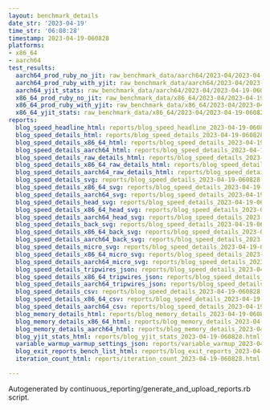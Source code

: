 ```yaml
---
layout: benchmark_details
date_str: '2023-04-19'
time_str: '06:08:28'
timestamp: 2023-04-19-060828
platforms:
- x86_64
- aarch64
test_results:
  aarch64_prod_ruby_no_jit: raw_benchmark_data/aarch64/2023-04/2023-04-19-060828_basic_benchmark_aarch64_prod_ruby_no_jit.json
  aarch64_prod_ruby_with_yjit: raw_benchmark_data/aarch64/2023-04/2023-04-19-060828_basic_benchmark_aarch64_prod_ruby_with_yjit.json
  aarch64_yjit_stats: raw_benchmark_data/aarch64/2023-04/2023-04-19-060828_basic_benchmark_aarch64_yjit_stats.json
  x86_64_prod_ruby_no_jit: raw_benchmark_data/x86_64/2023-04/2023-04-19-060828_basic_benchmark_x86_64_prod_ruby_no_jit.json
  x86_64_prod_ruby_with_yjit: raw_benchmark_data/x86_64/2023-04/2023-04-19-060828_basic_benchmark_x86_64_prod_ruby_with_yjit.json
  x86_64_yjit_stats: raw_benchmark_data/x86_64/2023-04/2023-04-19-060828_basic_benchmark_x86_64_yjit_stats.json
reports:
  blog_speed_headline_html: reports/blog_speed_headline_2023-04-19-060828.html
  blog_speed_details_html: reports/blog_speed_details_2023-04-19-060828.html
  blog_speed_details_x86_64_html: reports/blog_speed_details_2023-04-19-060828.x86_64.html
  blog_speed_details_aarch64_html: reports/blog_speed_details_2023-04-19-060828.aarch64.html
  blog_speed_details_raw_details_html: reports/blog_speed_details_2023-04-19-060828.raw_details.html
  blog_speed_details_x86_64_raw_details_html: reports/blog_speed_details_2023-04-19-060828.x86_64.raw_details.html
  blog_speed_details_aarch64_raw_details_html: reports/blog_speed_details_2023-04-19-060828.aarch64.raw_details.html
  blog_speed_details_svg: reports/blog_speed_details_2023-04-19-060828.svg
  blog_speed_details_x86_64_svg: reports/blog_speed_details_2023-04-19-060828.x86_64.svg
  blog_speed_details_aarch64_svg: reports/blog_speed_details_2023-04-19-060828.aarch64.svg
  blog_speed_details_head_svg: reports/blog_speed_details_2023-04-19-060828.head.svg
  blog_speed_details_x86_64_head_svg: reports/blog_speed_details_2023-04-19-060828.x86_64.head.svg
  blog_speed_details_aarch64_head_svg: reports/blog_speed_details_2023-04-19-060828.aarch64.head.svg
  blog_speed_details_back_svg: reports/blog_speed_details_2023-04-19-060828.back.svg
  blog_speed_details_x86_64_back_svg: reports/blog_speed_details_2023-04-19-060828.x86_64.back.svg
  blog_speed_details_aarch64_back_svg: reports/blog_speed_details_2023-04-19-060828.aarch64.back.svg
  blog_speed_details_micro_svg: reports/blog_speed_details_2023-04-19-060828.micro.svg
  blog_speed_details_x86_64_micro_svg: reports/blog_speed_details_2023-04-19-060828.x86_64.micro.svg
  blog_speed_details_aarch64_micro_svg: reports/blog_speed_details_2023-04-19-060828.aarch64.micro.svg
  blog_speed_details_tripwires_json: reports/blog_speed_details_2023-04-19-060828.tripwires.json
  blog_speed_details_x86_64_tripwires_json: reports/blog_speed_details_2023-04-19-060828.x86_64.tripwires.json
  blog_speed_details_aarch64_tripwires_json: reports/blog_speed_details_2023-04-19-060828.aarch64.tripwires.json
  blog_speed_details_csv: reports/blog_speed_details_2023-04-19-060828.csv
  blog_speed_details_x86_64_csv: reports/blog_speed_details_2023-04-19-060828.x86_64.csv
  blog_speed_details_aarch64_csv: reports/blog_speed_details_2023-04-19-060828.aarch64.csv
  blog_memory_details_html: reports/blog_memory_details_2023-04-19-060828.html
  blog_memory_details_x86_64_html: reports/blog_memory_details_2023-04-19-060828.x86_64.html
  blog_memory_details_aarch64_html: reports/blog_memory_details_2023-04-19-060828.aarch64.html
  blog_yjit_stats_html: reports/blog_yjit_stats_2023-04-19-060828.html
  variable_warmup_warmup_settings_json: reports/variable_warmup_2023-04-19-060828.warmup_settings.json
  blog_exit_reports_bench_list_html: reports/blog_exit_reports_2023-04-19-060828.bench_list.html
  iteration_count_html: reports/iteration_count_2023-04-19-060828.html

---
```

Autogenerated by continuous_reporting/generate_and_upload_reports.rb script.
